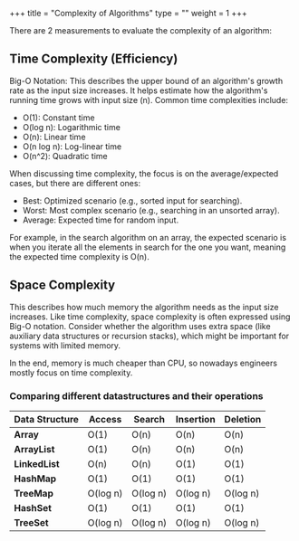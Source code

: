+++
title = "Complexity of Algorithms"
type = ""
weight = 1
+++

There are 2 measurements to evaluate the complexity of an algorithm:
## Time Complexity (Efficiency)

Big-O Notation: This describes the upper bound of an algorithm's growth rate as the input size increases. It helps estimate how the algorithm's running time grows with input size (n). Common time complexities include:
* O(1): Constant time
* O(log n): Logarithmic time
* O(n): Linear time
* O(n log n): Log-linear time
* O(n^2): Quadratic time

When discussing time complexity, the focus is on the average/expected cases, but there are different ones:
* Best: Optimized scenario (e.g., sorted input for searching).
* Worst: Most complex scenario (e.g., searching in an unsorted array).
* Average: Expected time for random input.

For example, in the search algorithm on an array, the expected scenario is when you iterate all the elements in search for the one you want, meaning the expected time complexity is O(n).
## Space Complexity

This describes how much memory the algorithm needs as the input size increases. Like time complexity, space complexity is often expressed using Big-O notation.
Consider whether the algorithm uses extra space (like auxiliary data structures or recursion stacks), which might be important for systems with limited memory.


In the end, memory is much cheaper than CPU, so nowadays engineers mostly focus on time complexity.


### Comparing different datastructures and their operations

| Data Structure      | Access | Search | Insertion | Deletion |
|---------------------|--------|--------|-----------|----------|
| **Array**          | O(1)   | O(n)   | O(n)      | O(n)     |
| **ArrayList**      | O(1)   | O(n)   | O(n)      | O(n)     |
| **LinkedList**     | O(n)   | O(n)   | O(1)      | O(1)     |
| **HashMap**        | O(1)   | O(1)   | O(1)      | O(1)     |
| **TreeMap**        | O(log n) | O(log n) | O(log n) | O(log n) |
| **HashSet**        | O(1)   | O(1)   | O(1)      | O(1)     |
| **TreeSet**        | O(log n) | O(log n) | O(log n) | O(log n) |


